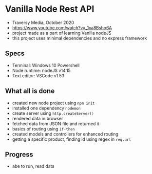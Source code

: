 # Vanilla Node Rest API
- Traversy Media, October 2020
- https://www.youtube.com/watch?v=_1xa8Bsho6A
- project made as a part of learning Vanilla nodeJS
- this project uses minimal dependencies and no express framework

## Specs
- Terminal: Windows 10 Powershell
- Node runtime: nodeJS v14.15
- Text editor: VSCode v1.53

## What all is done
- created new node project using `npm init`
- installed one dependency `nodemon`
- create server using `http.createServer()`
- rendered data in browser
- fetched data from JSON file and returned it
- basics of routing using `if-then`
- created models and controllers for enhanced routing
- getting a specific product, finding id using regex in `req.url`

## Progress
- abe to run, read data